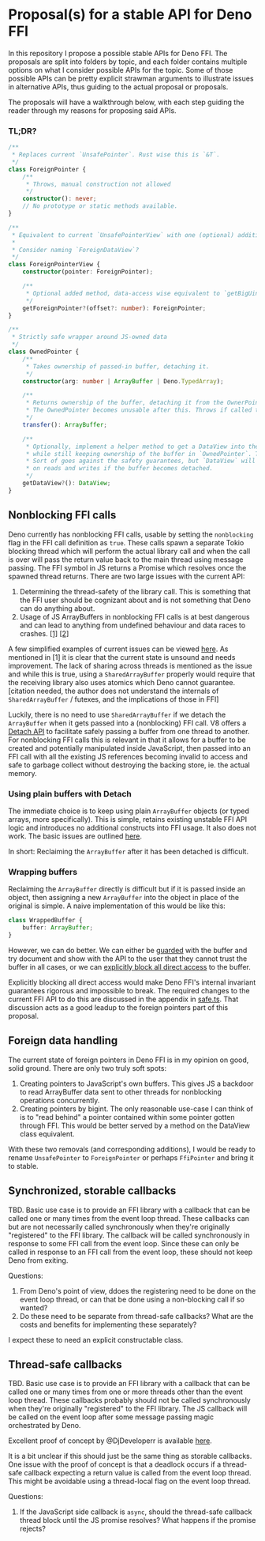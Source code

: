 # Proposal(s) for a stable API for Deno FFI

In this repository I propose a possible stable APIs for Deno FFI. The proposals are split into folders by topic, and each folder contains multiple options on what I consider possible APIs for the topic. Some of those possible APIs can be pretty explicit strawman arguments to illustrate issues in alternative APIs, thus guiding to the actual proposal or proposals.

The proposals will have a walkthrough below, with each step guiding the reader through my reasons for proposing said APIs.

### TL;DR?

```ts
/**
 * Replaces current `UnsafePointer`. Rust wise this is `&T`.
 */
class ForeignPointer {
    /**
     * Throws, manual construction not allowed
     */
    constructor(): never;
    // No prototype or static methods available.
}

/**
 * Equivalent to current `UnsafePointerView` with one (optional) addition.
 * 
 * Consider naming `ForeignDataView`?
 */
class ForeignPointerView {
    constructor(pointer: ForeignPointer);

    /**
     * Optional added method, data-access wise equivalent to `getBigUint64`
     */
    getForeignPointer?(offset?: number): ForeignPointer;
}

/**
 * Strictly safe wrapper around JS-owned data
 */
class OwnedPointer {
    /**
     * Takes ownership of passed-in buffer, detaching it.
     */
    constructor(arg: number | ArrayBuffer | Deno.TypedArray);

    /**
     * Returns ownership of the buffer, detaching it from the OwnerPointer.
     * The OwnedPointer becomes unusable after this. Throws if called twice.
     */
    transfer(): ArrayBuffer;

    /**
     * Optionally, implement a helper method to get a DataView into the buffer
     * while still keeping ownership of the buffer in `OwnedPointer`. This
     * Sort of goes against the safety guarantees, but `DataView` will throw
     * on reads and writes if the buffer becomes detached.
     */
    getDataView?(): DataView;
}
```

## Nonblocking FFI calls

Deno currently has nonblocking FFI calls, usable by setting the `nonblocking` flag in the FFI call definition as `true`. These calls spawn a separate Tokio blocking thread which will perform the actual library call and when the call is over will pass the return value back to the main thread using message passing. The FFI symbol in JS returns a Promise which resolves once the spawned thread returns. There are two large issues with the current API:

1. Determining the thread-safety of the library call. This is something that the FFI user should be cognizant about and is not something that Deno can do anything about.
2. Usage of JS ArrayBuffers in nonblocking FFI calls is at best dangerous and can lead to anything from undefined behaviour and data races to crashes. [[1]](https://github.com/denoland/deno/issues/12341) [[2]](https://github.com/denoland/deno/issues/12653)

A few simplified examples of current issues can be viewed [here](nonblocking/current.ts). As mentioned in [1] it is clear that the current state is unsound and needs improvement. The lack of sharing across threads is mentioned as the issue and while this is true, using a `SharedArrayBuffer` properly would require that the receiving library also uses atomics which Deno cannot guarantee. [citation needed, the author does not understand the internals of `SharedArrayBuffer` / futexes, and the implications of those in FFI]

Luckily, there is no need to use `SharedArrayBuffer` if we detach the `ArrayBuffer` when it gets passed into a (nonblocking) FFI call. V8 offers a [Detach API](https://v8docs.nodesource.com/node-16.13/d5/d6e/classv8_1_1_array_buffer.html#abb7a2b60240651d16e17d02eb6f636cf) to facilitate safely passing a buffer from one thread to another. For nonblocking FFI calls this is relevant in that it allows for a buffer to be created and potentially manipulated inside JavaScript, then passed into an FFI call with all the existing JS references becoming invalid to access and safe to garbage collect without destroying the backing store, ie. the actual memory.

### Using plain buffers with Detach

The immediate choice is to keep using plain `ArrayBuffer` objects (or typed arrays, more specifically). This is simple, retains existing unstable FFI API logic and introduces no additional constructs into FFI usage. It also does not work. The basic issues are outlined [here](nonblocking/plain_buffers.ts).

In short: Reclaiming the `ArrayBuffer` after it has been detached is difficult.

### Wrapping buffers

Reclaiming the `ArrayBuffer` directly is difficult but if it is passed inside an object, then assigning a new `ArrayBuffer` into the object in place of the original is simple. A naive implementation of this would be like this:

```ts
class WrappedBuffer {
    buffer: ArrayBuffer;
}
```

However, we can do better. We can either be [guarded](nonblocking/guarded.ts) with the buffer and try document and show with the API to the user that they cannot trust the buffer in all cases, or we can [explicitly block all direct access](nonblocking/safe.ts) to the buffer.

Explicitly blocking all direct access would make Deno FFI's internal invariant guarantees rigorous and impossible to break. The required changes to the current FFI API to do this are discussed in the appendix in [safe.ts](nonblocking/safe.ts). That discussion acts as a good leadup to the foreign pointers part of this proposal.

## Foreign data handling

The current state of foreign pointers in Deno FFI is in my opinion on good, solid ground. There are only two truly soft spots:

1. Creating pointers to JavaScript's own buffers. This gives JS a backdoor to read ArrayBuffer data sent to other threads for nonblocking operations concurrently.
2. Creating pointers by bigint. The only reasonable use-case I can think of is to "read behind" a pointer contained within some pointer gotten through FFI. This would be better served by a method on the DataView class equivalent.

With these two removals (and corresponding additions), I would be ready to rename `UnsafePointer` to `ForeignPointer` or perhaps `FfiPointer` and bring it to stable.

## Synchronized, storable callbacks

TBD. Basic use case is to provide an FFI library with a callback that can be called one or many times from the event loop thread. These callbacks can but are not necessarily called synchronously when they're originally "registered" to the FFI library. The callback will be called synchronously in response to some FFI call from the event loop. Since these can only be called in response to an FFI call from the event loop, these should not keep Deno from exiting.

Questions:
1. From Deno's point of view, ddoes the registering need to be done on the event loop thread, or can that be done using a non-blocking call if so wanted?
2. Do these need to be separate from thread-safe callbacks? What are the costs and benefits for implementing these separately?

I expect these to need an explicit constructable class.

## Thread-safe callbacks

TBD. Basic use case is to provide an FFI library with a callback that can be called one or many times from one or more threads other than the event loop thread. These callbacks probably should not be called synchronously when they're originally "registered" to the FFI library. The JS callback will be called on the event loop after some message passing magic orchestrated by Deno.

Excellent proof of concept by @DjDeveloperr is available [here](https://github.com/DjDeveloperr/deno_threadsafe_callback_poc).

It is a bit unclear if this should just be the same thing as storable callbacks. One issue with the proof of concept is that a deadlock occurs if a thread-safe callback expecting a return value is called from the event loop thread. This might be avoidable using a thread-local flag on the event loop thread.

Questions:
1. If the JavaScript side callback is `async`, should the thread-safe callback thread block until the JS promise resolves? What happens if the promise rejects?